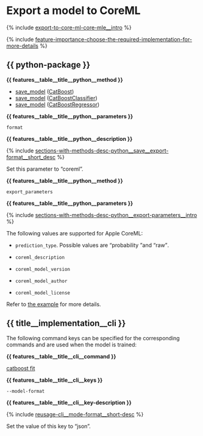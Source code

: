 # Export a model to CoreML

{% include [export-to-core-ml-core-mle__intro](../_includes/work_src/reusage-python/core-mle__intro.md) %}


{% include [feature-importance-choose-the-required-implementation-for-more-details](../_includes/work_src/reusage-common-phrases/choose-the-required-implementation-for-more-details.md) %}


## {{ python-package }}

**{{ features__table__title__python__method }}**

- [save_model](../concepts/python-reference_catboost_save_model.md) ([CatBoost](../concepts/python-reference_catboost.md))
- [save_model](../concepts/python-reference_catboostclassifier_save_model.md) ([CatBoostClassifier](../concepts/python-reference_catboostclassifier.md))
- [save_model](../concepts/python-reference_catboostregressor_save_model.md) ([CatBoostRegressor](../concepts/python-reference_catboostregressor.md))


**{{ features__table__title__python__parameters }}**

`format`

**{{ features__table__title__python__description }}**


{% include [sections-with-methods-desc-python__save__export-format__short_desc](../_includes/work_src/reusage/python__save__export-format__short_desc.md) %}


Set this parameter to “coreml”.

**{{ features__table__title__python__method }}**

 `export_parameters`

**{{ features__table__title__python__parameters }}**

{% include [sections-with-methods-desc-python__export-parameters__intro](../_includes/work_src/reusage/python__export-parameters__intro.md) %}


The following values are supported for Apple CoreML:

- `prediction_type`. Possible values are <q>probability </q>and <q>raw</q>.

- `coreml_description`

- `coreml_model_version`

- `coreml_model_author`

- `coreml_model_license`


Refer to [the example](../concepts/python-usages-examples.md) for more details.

## {{ title__implementation__cli }}

The following command keys can be specified for the corresponding commands and are used when the model is trained:

**{{ features__table__title__cli__command }}**

[catboost fit](../references/training-parameters/index.md)

**{{ features__table__title__cli__keys }}**

`--model-format`

**{{ features__table__title__cli__key-description }}**

{% include [reusage-cli__mode-format__short-desc](../_includes/work_src/reusage/cli__mode-format__short-desc.md) %}


Set the value of this key to “json”.


